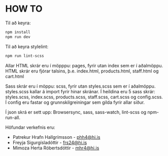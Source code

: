 # HOW TO 

Til að keyra: 
```bash
npm install
npm run dev
````

Til að keyra stylelint: 
```bash
npm run lint-scss
```

Allar HTML skrár eru í möpppu: pages, fyrir utan index sem er í aðalmöppu.
HTML skrár eru fjórar talsins, þ.e. index.html, products.html, staff.html og cart.html

Sass skrár eru í möppu: scss, fyrir utan styles.scss sem er í aðalmöppu.  styles.scss kallar á import fyrir hinar skránar.  Í heildina eru 5 sass skrár: styles.scss, index.scss, products.scss, staff.scss, cart.scss og config.scss.  
Í config eru fastar og grunnskilgreiningar sem gilda fyrir allar síður.

Í json skrá er sett upp: Browsersync, sass, sass-watch, lint-scss og npm-run-all. 

Höfundar verkefnis eru:  
* Patrekur Hrafn Hallgrímsson - phh4@hi.is
* Freyja Sigurgísladóttir     - frs24@hi.is
* Mimoza Herta Róbertsdóttir  - mhr4@hi.is
